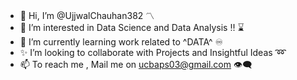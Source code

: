 - 👋 Hi, I’m @UjjwalChauhan382 〽️
- 📝 I’m interested in Data Science and Data Analysis ‼️ ⌛
- 🌱 I’m currently learning work related to ^DATA^ ♾️
- ✨ I’m looking to collaborate with Projects and Insightful Ideas ➿
- 📫 To reach me , Mail me on ucbaps03@gmail.com 👁️‍🗨️

<!---
UjjwalChauhan382/UjjwalChauhan382 is a ✨ special ✨ repository because its `README.md` (this file) appears on your GitHub profile.
You can click the Preview link to take a look at your changes.
--->
